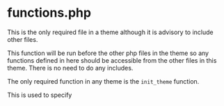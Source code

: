 # functions.php

This is the only required file in a theme although it is advisory to include other files.

This function will be run before the other php files in the theme so any functions defined in here should be accessible from the other files in this theme. There is no need to do any includes.

The only required function in any theme is the `init_theme` function.

This is used to specify 
